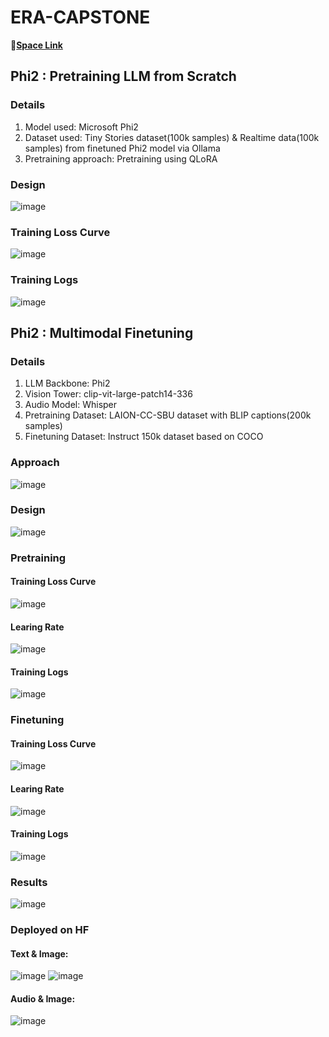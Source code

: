 # ERA-CAPSTONE

🤗[**Space Link**](https://huggingface.co/spaces/RaviNaik/MultiModal-Phi2)

## Phi2 : Pretraining LLM from Scratch
### Details
1. Model used: Microsoft Phi2
2. Dataset used: Tiny Stories dataset(100k samples) & Realtime data(100k samples) from finetuned Phi2 model via Ollama
3. Pretraining approach: Pretraining using QLoRA

### Design
![image](https://github.com/RaviNaik/ERA-CAPSTONE/assets/23289802/3a7b2b15-7e70-4ae5-8400-6a4d8dbf5ff9)

### Training Loss Curve
![image](https://github.com/RaviNaik/ERA-CAPSTONE/assets/23289802/f09b0f73-9da2-4bf0-bb00-6e7be8ef8a8e)

### Training Logs
![image](https://github.com/RaviNaik/ERA-CAPSTONE/assets/23289802/a6c143d0-c63c-4227-804f-93a4a8b74f7f)


## Phi2 : Multimodal Finetuning
### Details
1. LLM Backbone: Phi2
2. Vision Tower: clip-vit-large-patch14-336
3. Audio Model: Whisper
4. Pretraining Dataset: LAION-CC-SBU dataset with BLIP captions(200k samples)
5. Finetuning Dataset: Instruct 150k dataset based on COCO

### Approach
![image](https://github.com/RaviNaik/ERA-CAPSTONE/assets/23289802/b09a77d9-0c70-4b65-89ac-e7771457cf27)

### Design
![image](https://github.com/RaviNaik/ERA-CAPSTONE/assets/23289802/56df24cd-2681-4e17-ab64-9652f609b15f)

### Pretraining
#### Training Loss Curve
![image](https://github.com/RaviNaik/ERA-CAPSTONE/assets/23289802/b6c37a95-0a56-4b52-8719-3ff56dc1b703)

#### Learing Rate
![image](https://github.com/RaviNaik/ERA-CAPSTONE/assets/23289802/44d9a11b-b28d-47e1-ba1d-d6dc22ebe748)

#### Training Logs
![image](https://github.com/RaviNaik/ERA-CAPSTONE/assets/23289802/76543d98-d9fe-4c1a-ac47-3d06e48053ad)

### Finetuning
#### Training Loss Curve
![image](https://github.com/RaviNaik/ERA-CAPSTONE/assets/23289802/45ef40bd-fae5-4cfe-a522-c0eed2833230)

#### Learing Rate
![image](https://github.com/RaviNaik/ERA-CAPSTONE/assets/23289802/df60ee62-a537-4e36-a7f7-f7111e101162)

#### Training Logs
![image](https://github.com/RaviNaik/ERA-CAPSTONE/assets/23289802/2747acce-bc99-4c37-a05a-d5e81cb9aa9d)

### Results
![image](https://github.com/RaviNaik/ERA-CAPSTONE/assets/23289802/f12a9f04-df32-413e-b957-774c30381b2b)

### Deployed on HF
#### Text & Image:
![image](https://github.com/RaviNaik/ERA-CAPSTONE/assets/23289802/485a2806-81ac-4229-97ee-87f58af578bc)
![image](https://github.com/RaviNaik/ERA-CAPSTONE/assets/23289802/ae2c14c4-6949-4fff-b2fb-cb37a29eac33)

#### Audio & Image:
![image](https://github.com/RaviNaik/ERA-CAPSTONE/assets/23289802/2f4f65fc-a888-4ef8-98f9-04112477215d)



